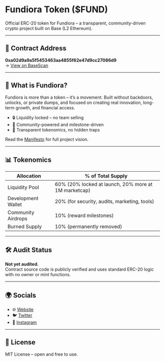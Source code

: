 # Fundiora Token ($FUND)

Official ERC-20 token for Fundiora – a transparent, community-driven crypto project built on Base (L2 Ethereum).

---

## 🔗 Contract Address

**0xa02d9a9a5f5453463aa4855f62e47d9cc27086d9**  
→ [View on BaseScan](https://basescan.org/address/0xa02d9a9a5f5453463aa4855f62e47d9cc27086d9)

---

## 🌱 What is Fundiora?

Fundiora is more than a token – it’s a movement. Built without backdoors, unlocks, or private dumps, and focused on creating real innovation, long-term growth, and financial access.

- 🔒 Liquidity locked – no team selling
- 🤝 Community-powered and milestone-driven
- 🎯 Transparent tokenomics, no hidden traps

Read the [Manifesto](https://fundiora.com) for full project vision.

---

## 📊 Tokenomics

| Allocation              | % of Total Supply |
|-------------------------|-------------------|
| Liquidity Pool          | 60% (20% locked at launch, 20% more at 1M marketcap) |
| Development Wallet      | 20% (for security, audits, marketing, tools) |
| Community Airdrops      | 10% (reward milestones) |
| Burned Supply           | 10% (permanently removed) |

---

## 🛠️ Audit Status

**Not yet audited.**  
Contract source code is publicly verified and uses standard ERC-20 logic with no owner or mint functions.

---

## 🌍 Socials

- 🌐 [Website](https://fundiora.com)
- 🐦 [Twitter](https://twitter.com/FundioraToken)
- 📸 [Instagram](https://instagram.com/fundiora)

---

## 📄 License

MIT License – open and free to use.

